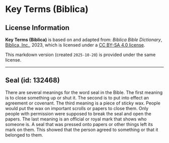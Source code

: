 # Key Terms (Biblica)

## License Information

**Key Terms (Biblica)** is based on and adapted from: _Biblica Bible Dictionary_, [Biblica, Inc.](https://www.biblica.com/), 2023, which is licensed under a [CC BY-SA 4.0 license](https://creativecommons.org/licenses/by-sa/4.0/legalcode.en).

This markdown version (created `2025-10-20`) is provided under the same license.



--------------------------------

## Seal (id: 132468)

There are several meanings for the word seal in the Bible. The first meaning is to close something up or shut it. The second is to put into effect an agreement or covenant. The third meaning is a piece of sticky wax. People would put the wax on important scrolls or papers to close them. Only people with permission were supposed to break the seal and open the papers. The last meaning is an official or royal mark that shows who someone is. A seal that was pressed onto papers or other things left its mark on them. This showed that the person agreed to something or that it belonged to them.


